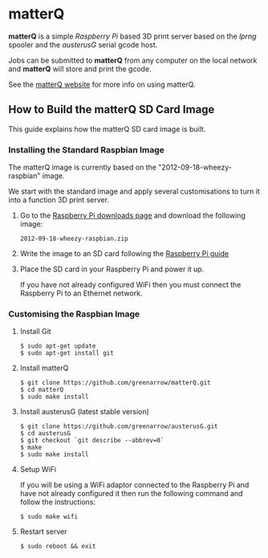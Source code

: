 # matterQ

**matterQ** is a simple *Raspberry Pi* based 3D print server based on the
*lprng* spooler and the *austerusG* serial gcode host.

Jobs can be submitted to **matterQ** from any computer on the local network
and **matterQ** will store and print the gcode.

See the [matterQ website](http://matterq.org) for more info on using matterQ.

## How to Build the matterQ SD Card Image

This guide explains how the matterQ SD card image is built.

### Installing the Standard Raspbian Image

The matterQ image is currently based on the "2012-09-18-wheezy-raspbian" image.

We start with the standard image and apply several customisations to turn it
into a function 3D print server.

1.  Go to the
    [Raspberry Pi downloads page](http://www.raspberrypi.org/downloads)
    and download the following image:
 
        2012-09-18-wheezy-raspbian.zip

3.  Write the image to an SD card following the
    [Raspberry Pi guide](http://elinux.org/RPi_Easy_SD_Card_Setup)

4.  Place the SD card in your Raspberry Pi and power it up.

    If you have not already configured WiFi then you must connect the
    Raspberry Pi to an Ethernet network.


### Customising the Raspbian Image

1.  Install Git

        $ sudo apt-get update
        $ sudo apt-get install git

2.  Install matterQ

        $ git clone https://github.com/greenarrow/matterQ.git
        $ cd matterQ
        $ sudo make install

3.  Install austerusG (latest stable version)

        $ git clone https://github.com/greenarrow/austerusG.git
        $ cd austerusG
        $ git checkout `git describe --abbrev=0`
        $ make
        $ sudo make install

4.  Setup WiFi

    If you will be using a WiFi adaptor connected to the Raspberry Pi and have
    not already configured it then run the following command and follow the
    instructions:

        $ sudo make wifi

5.  Restart server

        $ sudo reboot && exit
